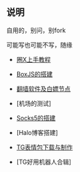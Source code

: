 ## 说明


自用的，别问，别fork

可能写也可能不写，随缘


* [圈X上手教程](https://github.com/Yiov/notes/tree/main/quantumultX)

* [BoxJS的搭建](https://github.com/Yiov/notes/tree/main/boxjs)

* [翻墙软件及白嫖节点](https://github.com/Yiov/notes/tree/main/Proxy)

* [机场的测试]

* [Socks5的搭建](https://github.com/Yiov/notes/tree/main/socks5)

* [Halo博客搭建]

* [TG表情包下载与制作](https://github.com/Yiov/notes/tree/main/sticker)

* [TG好用机器人合辑]
